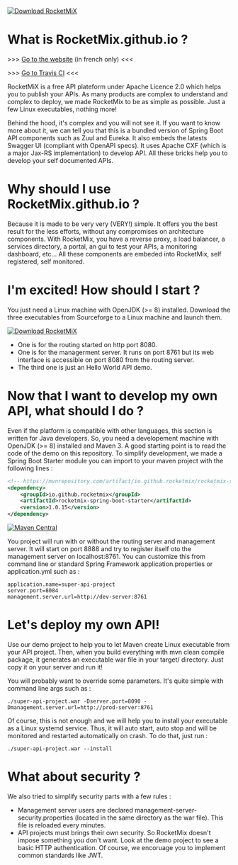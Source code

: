 [![Download RocketMiX](https://a.fsdn.com/con/app/sf-download-button)](https://sourceforge.net/projects/rocketmix/files/latest/download)

# What is RocketMix.github.io ?

\>\>\> [Go to the website](https://rocketmix.github.io "https://rocketmix.github.io") (in french only) <<<

\>\>\> [Go to Travis CI](https://travis-ci.org/rocketmix/rocketmix.source "https://travis-ci.org/rocketmix/rocketmix.source") <<<

RocketMiX is a free API plateform under Apache Licence 2.0 which helps you to publish your APIs. As many products are complex to understand and complex to deploy, we made RocketMix to be as simple as possible. Just a few Linux executables, nothing more! 

Behind the hood, it's complex and you will not see it. If you want to know more about it, we can tell you that this is a bundled version of Spring Boot API components such as Zuul and Eureka. It also embeds the latests Swagger UI (compliant with OpenAPI specs). It uses Apache CXF (which is a major Jax-RS implementation) to develop API. All these bricks help you to develop your self documented APIs.

# Why should I use RocketMix.github.io ?

Because it is made to be very very (VERY!) simple. It offers you the best result for the less efforts, without any compromises on architecture components. With RocketMix, you have a reverse proxy, a load balancer, a services directory, a portal, an gui to test your APIs, a monitoring dashboard, etc... All these components are embeded into RocketMix, self registered, self monitored.

# I'm excited! How should I start ?

You just need a Linux machine with OpenJDK (>= 8) installed. Download the three executables from Sourceforge to a Linux machine and launch them. 

[![Download RocketMiX](https://img.shields.io/sourceforge/dt/rocketmix.svg)](https://sourceforge.net/projects/rocketmix/files/latest/download)

* One is for the routing started on http port 8080.
* One is for the managerment server. It runs on port 8761 but its web interface is accessible on port 8080 from the routing server.
* The third one is just an Hello World API demo.

# Now that I want to develop my own API, what should I do ?

Even if the platform is compatible with other languages, this section is written for Java developers. So, you need a developement machine with OpenJDK (>= 8) installed and Maven 3. A good starting point is to read the code of the demo on this repository. To simplify development, we made a Spring Boot Starter module you can import to your maven project with the following lines :

```XML
<!-- https://mvnrepository.com/artifact/io.github.rocketmix/rocketmix-spring-boot-starter -->
<dependency>
    <groupId>io.github.rocketmix</groupId>
    <artifactId>rocketmix-spring-boot-starter</artifactId>
    <version>1.0.15</version>
</dependency>
```

[![Maven Central](https://maven-badges.herokuapp.com/maven-central/io.github.rocketmix/rocketmix-spring-boot-starter/badge.svg)](https://maven-badges.herokuapp.com/maven-central/io.github.rocketmix/rocketmix-spring-boot-starter)

You project will run with or without the routing server and management server. It will start on port 8888 and try to register itself oto the management server on localhost:8761. You can customize this from command line or standard Spring Framework application.properties or application.yml such as :

```
application.name=super-api-project
server.port=8084
management.server.url=http://dev-server:8761
```
# Let's deploy my own API!

Use our demo project to help you to let Maven create Linux executable from your API project. Then, when you build everything with mvn clean compile package, it generates an executable war file in your target/ directory. Just copy it on your server and run it! 

You will probably want to override some parameters. It's quite simple with command line args such as :

```
./super-api-project.war -Dserver.port=8090 -Dmanagement.server.url=http://prod-server:8761
```

Of course, this is not enough and we will help you to install your executable as a Linux systemd service. Thus, it will auto start, auto stop and will be monitored and restarted automatically on crash. To do that, just run :

```
./super-api-project.war --install
```

# What about security ?

We also tried to simplify security parts with a few rules :
* Management server users are declared management-server-security.properties (located in the same directory as the war file). This file is reloaded every minutes. 
* API projects must brings their own security. So RocketMix doesn't impose something you don't want. Look at the demo project to see a basic HTTP authentication. Of course, we encoruage you to implement common standards like JWT.   



